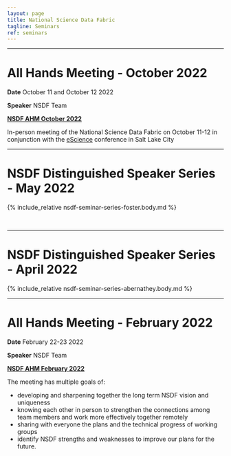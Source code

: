 ```yaml
---
layout: page
title: National Science Data Fabric
tagline: Seminars
ref: seminars
---
```


---
# All Hands Meeting - October 2022

**Date** October 11 and October 12 2022

**Speaker** NSDF Team 

<a  href="nsdf-ahm-2022-10" >**NSDF AHM October 2022**</a>

In-person meeting of the National Science Data Fabric on October 11-12 in conjunction with the <a href='https://www.escience-conference.org/2022/'>eScience</a> conference in Salt Lake City 


---
# NSDF Distinguished Speaker Series - May 2022 
{% include_relative nsdf-seminar-series-foster.body.md %}


<br>

---
# NSDF Distinguished Speaker Series - April 2022 
{% include_relative nsdf-seminar-series-abernathey.body.md %}

---
# All Hands Meeting - February 2022

**Date** February 22-23 2022

**Speaker** NSDF Team

<a  href="nsdf-ahm-2022-02" >**NSDF AHM February 2022**</a>

The meeting has multiple goals of: 
- developing and sharpening together the long term NSDF vision and uniqueness
- knowing each other in person to strengthen the connections among team members and work more effectively together remotely
- sharing with everyone the plans and the technical progress of working groups
- identify NSDF strengths and weaknesses to improve our plans for the future. 


<br><br>



